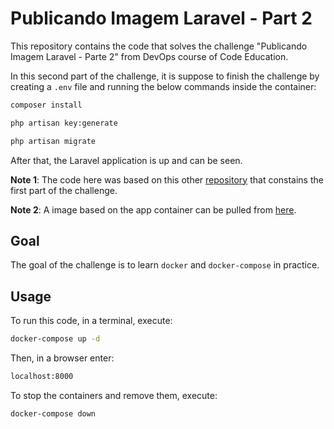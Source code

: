# Publicando Imagem Laravel - Part 2

This repository contains the code that solves the challenge "Publicando Imagem Laravel - Parte 2" from DevOps course of Code Education.

In this second part of the challenge, it is suppose to finish the challenge by creating a `.env` file and running the below commands inside the container:

```bash
composer install
```

```bash
php artisan key:generate
```

```bash
php artisan migrate
```

After that, the Laravel application is up and can be seen.

**Note 1**: The code here was based on this other [repository](https://github.com/pedrinhonasc/laravel_image_1) that constains the first part of the challenge.

**Note 2**: A image based on the app container can be pulled from [here](https://hub.docker.com/r/jpedronascimentofilho/laravel).


## Goal

The goal of the challenge is to learn `docker` and `docker-compose` in practice.

## Usage

To run this code, in a terminal, execute:

```bash
docker-compose up -d
```

Then, in a browser enter:

```bash
localhost:8000
```

To stop the containers and remove them, execute:
```bash
docker-compose down
```